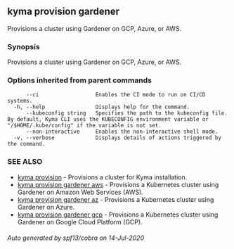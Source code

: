## kyma provision gardener

Provisions a cluster using Gardener on GCP, Azure, or AWS.

### Synopsis

Provisions a cluster using Gardener on GCP, Azure, or AWS.

### Options inherited from parent commands

```
      --ci                  Enables the CI mode to run on CI/CD systems.
  -h, --help                Displays help for the command.
      --kubeconfig string   Specifies the path to the kubeconfig file. By default, Kyma CLI uses the KUBECONFIG environment variable or "/$HOME/.kube/config" if the variable is not set.
      --non-interactive     Enables the non-interactive shell mode.
  -v, --verbose             Displays details of actions triggered by the command.
```

### SEE ALSO

* [kyma provision](kyma_provision.md)	 - Provisions a cluster for Kyma installation.
* [kyma provision gardener aws](kyma_provision_gardener_aws.md)	 - Provisions a Kubernetes cluster using Gardener on Amazon Web Services (AWS).
* [kyma provision gardener az](kyma_provision_gardener_az.md)	 - Provisions a Kubernetes cluster using Gardener on Azure.
* [kyma provision gardener gcp](kyma_provision_gardener_gcp.md)	 - Provisions a Kubernetes cluster using Gardener on Google Cloud Platform (GCP).

###### Auto generated by spf13/cobra on 14-Jul-2020
